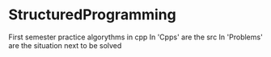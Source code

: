 # StructuredProgramming
First semester practice algorythms in cpp
In 'Cpps' are the src
In 'Problems' are the situation next to be solved

